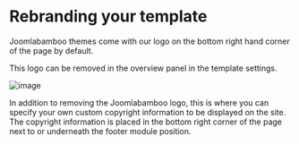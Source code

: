 Rebranding your template
======
 
 Joomlabamboo themes come with our logo on the bottom right hand corner of the page by default.
 
This logo can be removed in the overview panel in the template settings.

<img src="http://docs.joomlabamboo.com/zen-grid-framework-4/images//rebranding.jpg" alt="image" />

In addition to removing the Joomlabamboo logo, this is where you can specify your own custom copyright information to be displayed on the site. The copyright information is placed in the bottom right corner of the page next to or underneath the footer module position.
